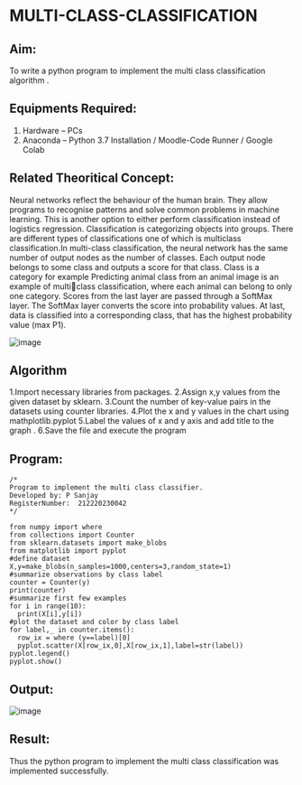 # MULTI-CLASS-CLASSIFICATION
## Aim:
To write a python program to implement the multi class classification algorithm .

## Equipments Required:
1. Hardware – PCs
2. Anaconda – Python 3.7 Installation / Moodle-Code Runner / Google Colab

## Related Theoritical Concept:
Neural networks reflect the behaviour of the human brain. They allow programs to recognise patterns
and solve common problems in machine learning. This is another option to either perform
classification instead of logistics regression.
Classification is categorizing objects into groups. There are different types of classifications one of
which is multiclass classification.In multi-class classification, the neural network has the same number
of output nodes as the number of classes. Each output node belongs to some class and outputs a
score for that class.
Class is a category for example Predicting animal class from an animal image is an example of multiclass classification, where each animal can belong to only one category.
Scores from the last layer are passed through a SoftMax layer. The SoftMax layer converts the score
into probability values. At last, data is classified into a corresponding class, that has the highest
probability value (max P1).

![image](https://user-images.githubusercontent.com/75235426/164040737-42e3dd09-eda5-465c-a4cf-a7447115ef73.png)



## Algorithm
1.Import necessary libraries from packages.
2.Assign x,y values from the given dataset by sklearn.
3.Count the number of key-value pairs in the datasets using counter libraries.
4.Plot the x and y values in the chart using mathplotlib.pyplot
5.Label the values of x and y axis and add title to the graph .
6.Save the file and execute the program

## Program:
```
/*
Program to implement the multi class classifier.
Developed by: P Sanjay
RegisterNumber:  212220230042
*/

from numpy import where
from collections import Counter
from sklearn.datasets import make_blobs
from matplotlib import pyplot
#define dataset
X,y=make_blobs(n_samples=1000,centers=3,random_state=1)
#summarize observations by class label
counter = Counter(y)
print(counter)
#summarize first few examples
for i in range(10):
  print(X[i],y[i])
#plot the dataset and color by class label
for label,_ in counter.items():
  row_ix = where (y==label)[0]
  pyplot.scatter(X[row_ix,0],X[row_ix,1],label=str(label))
pyplot.legend()
pyplot.show()

```

## Output:
![image](https://user-images.githubusercontent.com/75235426/164041226-566060ff-0527-469b-8f9c-d036bc6e463a.png)


## Result:
Thus the python program to implement the multi class classification was implemented successfully.
